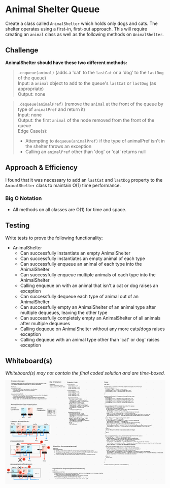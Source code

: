 # Animal Shelter Queue

Create a class called `AnimalShelter` which holds only dogs and cats. The shelter operates using a first-in, first-out approach. This will require creating an `animal` class as well as the following methods on `AnimalShelter`.

## Challenge

**AnimalShelter should have these two different methods:**

>`.enqueue(animal)` (adds a 'cat' to the `lastCat` or a 'dog' to the `lastDog` of the queue)  
>Input: a `animal` object to add to the queue's `lastCat` or `lastDog` (as appropriate)  
>Output: none  

>`.dequeue(animalPref)` (remove the `animal` at the front of the queue by type of `animalPref` and return it)  
>Input: none  
>Output: the first `animal` of the node removed from the front of the queue  
>Edge Case(s):
>- Attempting to `dequeue(animalPref)` if the type of animalPref isn't in the shelter throws an exception  
>- Calling an `animalPref` other than 'dog' or 'cat' returns null

## Approach & Efficiency

I found that it was necessary to add an `lastCat` and `lastDog` property to the `AnimalShelter` class to maintain O(1) time performance.

### Big O Notation

- All methods on all classes are O(1) for time and space.

## Testing

Write tests to prove the following functionality:

- AnimalShelter
  - Can successfully instantiate an empty AnimalShelter
  - Can successfully instantiates an empty animal of each type
  - Can successfully enqueue an animal of each type into the AnimalShelter
  - Can successfully enqueue multiple animals of each type into the AnimalShelter
  - Calling enqueue on with an animal that isn't a cat or dog raises an exception
  - Can successfully dequeue each type of animal out of an AnimalShelter
  - Can successfully empty an AnimalShelter of an animal type after multiple dequeues, leaving the other type
  - Can successfully completely empty an AnimalShelter of all animals after multiple dequeues
  - Calling dequeue on AnimalShelter without any more cats/dogs raises exception
  - Calling dequeue with an animal type other than 'cat' or dog' raises exception

## Whiteboard(s)

_Whiteboard(s) may not contain the final coded solution and are time-boxed._

![code-challenge-12](./assets/CodeChallenge12-WhiteboardSS.png)

